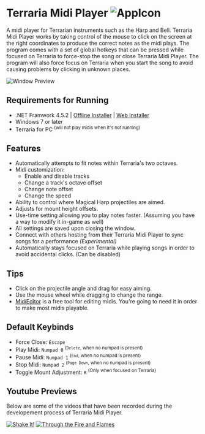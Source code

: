 # Terraria Midi Player ![AppIcon](http://i.imgur.com/a6EWzOg.png)
A midi player for Terrarian instruments such as the Harp and Bell. Terraria Midi Player works by taking control of the mouse to click on the screen at the right coordinates to produce the correct notes as the midi plays. The program comes with a set of global hotkeys that can be pressed while focused on Terraria to force-stop the song or close Terraria Midi Player. The program will also force focus on Terraria when you start the song to avoid causing problems by clicking in unknown places.


![Window Preview](http://i.imgur.com/DBoXmF4.png)

## Requirements for Running
* .NET Framwork 4.5.2 | [Offline Installer](https://www.microsoft.com/en-us/download/details.aspx?id=42642) | [Web Installer](https://www.microsoft.com/en-us/download/details.aspx?id=42643)
* Windows 7 or later
* Terraria for PC <sup>(will not play midis when it's not running)</sup>

## Features
* Automatically attempts to fit notes within Terraria's two octaves.
* Midi customization:
  * Enable and disable tracks
  * Change a track's octave offset
  * Change note offset
  * Change the speed
* Ability to control where Magical Harp projectiles are aimed.
* Adjusts for mount height offsets.
* Use-time setting allowing you to play notes faster. (Assuming you have a way to modify it in-game as well)
* All settings are saved upon closing the window.
* Connect with others hosting from their Terraria Midi Player to sync songs for a performance *(Experimental)*
* Automatically stays focused on Terraria while playing songs in order to avoid accidental clicks. (Can be disabled)

## Tips
* Click on the projectile angle and drag for easy aiming.
* Use the mouse wheel while dragging to change the range.
* [MidiEditor](http://midieditor.sourceforge.net/) is a free tool for editing midis. You're going to need it in order to make most midis playable.

## Default Keybinds
* Force Close: `Escape`
* Play Midi: `Numpad 0` <sup>(<code>Delete</code>, when no numpad is present)</sup>
* Pause Midi: `Numpad 1` <sup>(<code>End</code>, when no numpad is present)</sup>
* Stop Midi: `Numpad 2` <sup>(<code>Page Down</code>, when no numpad is present)</sup>
* Toggle Mount Adjustment: `R` <sup>(Only when focused on Terraria)</sup>

## Youtube Previews
Below are some of the videos that have been recorded during the developement process of Terraria Midi Player.

[![Shake It!](http://i.imgur.com/oyYEk98.png)](https://www.youtube.com/watch?v=NsOI2k8nKbQ) [![Through the Fire and Flames](http://i.imgur.com/AAtdCer.png)](https://www.youtube.com/watch?v=BAXK9uwE_BI)
